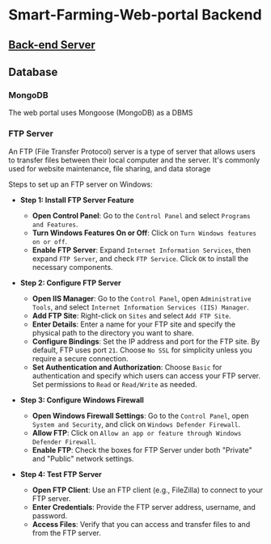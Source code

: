 # Smart-Farming-Web-portal Backend

## [Back-end Server](be-server)

## Database

### MongoDB

The web portal uses Mongoose (MongoDB) as a DBMS

### FTP Server

An FTP (File Transfer Protocol) server is a type of server that allows users to transfer files between their local computer and the server. It's commonly used for website maintenance, file sharing, and data storage

Steps to set up an FTP server on Windows:

- **Step 1: Install FTP Server Feature**
	- **Open Control Panel**: Go to the `Control Panel` and select `Programs and Features`.
	- **Turn Windows Features On or Off**: Click on `Turn Windows features on or off`.
	- **Enable FTP Server**: Expand `Internet Information Services`, then expand `FTP Server`, and check `FTP Service`. Click `OK` to install the necessary components.

- **Step 2: Configure FTP Server**
	- **Open IIS Manager**: Go to the `Control Panel`, open `Administrative Tools`, and select `Internet Information Services (IIS) Manager`.
	- **Add FTP Site**: Right-click on `Sites` and select `Add FTP Site`.
	- **Enter Details**: Enter a name for your FTP site and specify the physical path to the directory you want to share.
	- **Configure Bindings**: Set the IP address and port for the FTP site. By default, FTP uses port `21`. Choose `No SSL` for simplicity unless you require a secure connection.
	- **Set Authentication and Authorization**: Choose `Basic` for authentication and specify which users can access your FTP server. Set permissions to `Read` or `Read/Write` as needed.

- **Step 3: Configure Windows Firewall**
	- **Open Windows Firewall Settings**: Go to the `Control Panel`, open `System and Security`, and click on `Windows Defender Firewall`.
	- **Allow FTP**: Click on `Allow an app or feature through Windows Defender Firewall`.
	- **Enable FTP**: Check the boxes for FTP Server under both "Private" and "Public" network settings.

- **Step 4: Test FTP Server**
	- **Open FTP Client**: Use an FTP client (e.g., FileZilla) to connect to your FTP server.
	- **Enter Credentials**: Provide the FTP server address, username, and password.
	- **Access Files**: Verify that you can access and transfer files to and from the FTP server.
